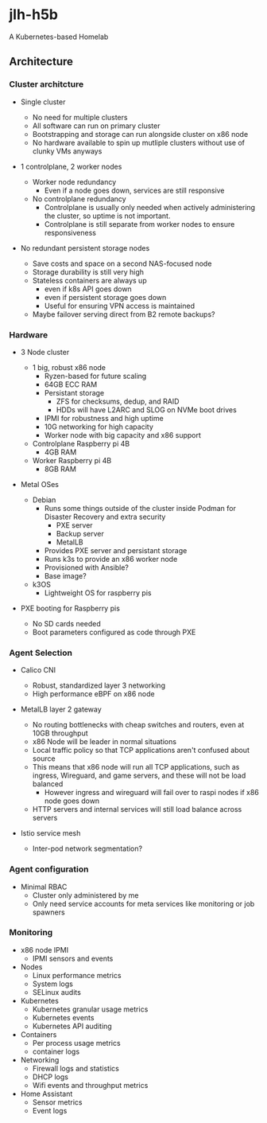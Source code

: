 # jlh-h5b
A Kubernetes-based Homelab


## Architecture

### Cluster architcture
* Single cluster
  * No need for multiple clusters
  * All software can run on primary cluster
  * Bootstrapping and storage can run alongside cluster on x86 node
  * No hardware available to spin up mutliple clusters without use of clunky VMs anyways

* 1 controlplane, 2 worker nodes
  * Worker node redundancy
    * Even if a node goes down, services are still responsive
  * No controlplane redundancy
     * Controlplane is usually only needed when actively administering the cluster, so uptime is not important.
     * Controlplane is still separate from worker nodes to ensure responsiveness

* No redundant persistent storage nodes
  * Save costs and space on a second NAS-focused node
  * Storage durability is still very high
  * Stateless containers are always up
    * even if k8s API goes down
    * even if persistent storage goes down
    * Useful for ensuring VPN access is maintained
   * Maybe failover serving direct from B2 remote backups?

### Hardware
* 3 Node cluster
  * 1 big, robust x86 node
    * Ryzen-based for future scaling
    * 64GB ECC RAM
    * Persistant storage
      * ZFS for checksums, dedup, and RAID 
      * HDDs will have L2ARC and SLOG on NVMe boot drives
    * IPMI for robustness and high uptime
    * 10G networking for high capacity
    * Worker node with big capacity and x86 support
  * Controlplane Raspberry pi 4B
    * 4GB RAM
  * Worker Raspberry pi 4B
    * 8GB RAM
 
* Metal OSes
  * Debian
    * Runs some things outside of the cluster inside Podman for Disaster Recovery and extra security
      * PXE server
      * Backup server
      * MetalLB
    * Provides PXE server and persistant storage
    * Runs k3s to provide an x86 worker node
    * Provisioned with Ansible?
    * Base image?
  * k3OS 
    * Lightweight OS for raspberry pis

* PXE booting for Raspberry pis
  * No SD cards needed
  * Boot parameters configured as code through PXE

### Agent Selection
* Calico CNI
  * Robust, standardized layer 3 networking
  * High performance eBPF on x86 node

* MetalLB layer 2 gateway
  * No routing bottlenecks with cheap switches and routers, even at 10GB throughput
  * x86 Node will be leader in normal situations
  * Local traffic policy so that TCP applications aren't confused about source
  * This means that x86 node will run all TCP applications, such as ingress, Wireguard, and game servers, and these will not be load balanced
    * However ingress and wireguard will fail over to raspi nodes if x86 node goes down
  * HTTP servers and internal services will still load balance across servers

* Istio service mesh
  * Inter-pod network segmentation?

### Agent configuration
* Minimal RBAC
  * Cluster only administered by me
  * Only need service accounts for meta services like monitoring or job spawners

### Monitoring
  * x86 node IPMI
    * IPMI sensors and events
  * Nodes
    * Linux performance metrics
    * System logs
    * SELinux audits
  * Kubernetes
    * Kubernetes granular usage metrics
    * Kubernetes events
    * Kubernetes API auditing
  * Containers
    * Per process usage metrics
    * container logs
  * Networking
    * Firewall logs and statistics
    * DHCP logs
    * Wifi events and throughput metrics
  * Home Assistant
    * Sensor metrics
    * Event logs
  